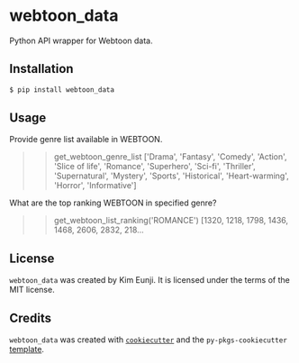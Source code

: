 # webtoon_data

Python API wrapper for Webtoon data.

## Installation

```bash
$ pip install webtoon_data
```

## Usage

Provide genre list available in WEBTOON.

>> get_webtoon_genre_list
>> ['Drama', 'Fantasy', 'Comedy', 'Action', 'Slice of life', 'Romance', 'Superhero', 'Sci-fi', 'Thriller', 'Supernatural', 'Mystery', 'Sports', 'Historical', 'Heart-warming', 'Horror', 'Informative']

What are the top ranking WEBTOON in specified genre?

>> get_webtoon_list_ranking('ROMANCE')
>> [1320, 1218, 1798, 1436, 1468, 2606, 2832, 218...

## License

`webtoon_data` was created by Kim Eunji. It is licensed under the terms of the MIT license.

## Credits

`webtoon_data` was created with [`cookiecutter`](https://cookiecutter.readthedocs.io/en/latest/) and the `py-pkgs-cookiecutter` [template](https://github.com/py-pkgs/py-pkgs-cookiecutter).
